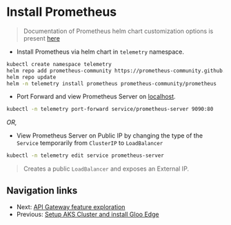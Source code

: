 # Install Prometheus

> Documentation of Prometheus helm chart customization options is present [here](https://github.com/prometheus-community/helm-charts/blob/main/charts/prometheus/values.yaml)

- Install Prometheus via helm chart in `telemetry` namespace.
```bash
kubectl create namespace telemetry
helm repo add prometheus-community https://prometheus-community.github.io/helm-charts
helm repo update
helm -n telemetry install prometheus prometheus-community/prometheus
```

- Port Forward and view Prometheus Server on [localhost](http://localhost:9090).
```bash
kubectl -n telemetry port-forward service/prometheus-server 9090:80
```
_OR,_
- View Prometheus Server on Public IP by changing the type of the `Service` temporarily from `ClusterIP` to `LoadBalancer`
```bash
kubectl -n telemetry edit service prometheus-server
```
> Creates a public `LoadBalancer` and exposes an External IP.

## Navigation links

- Next: [API Gateway feature exploration](https://github.com/find-arka/k8s-misc/blob/main/API-Gateway/test-with-sample-application.md)
- Previous: [Setup AKS Cluster and install Gloo Edge](https://github.com/find-arka/k8s-misc/blob/main/API-Gateway/README.md)
